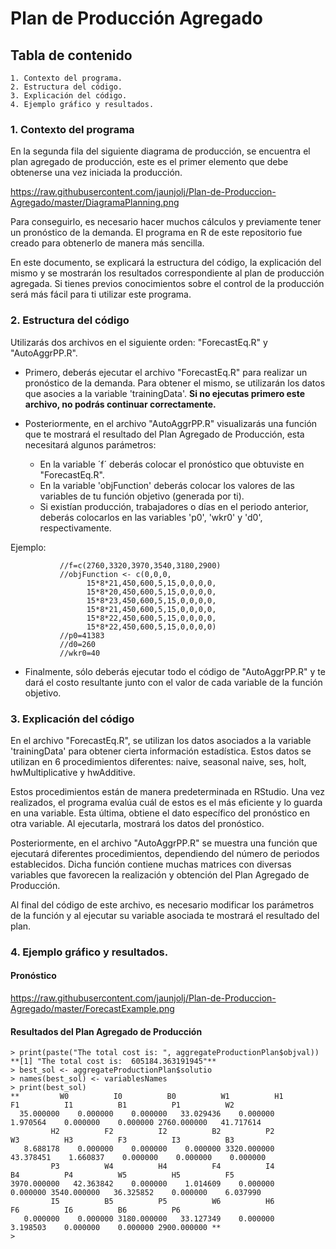 # Plan de Producción Agregado

## Tabla de contenido
    1. Contexto del programa.
    2. Estructura del código.
    3. Explicación del código.
    4. Ejemplo gráfico y resultados.

### 1. Contexto del programa

En la segunda fila del siguiente diagrama de producción, se encuentra el plan agregado de producción, este es el primer elemento que debe obtenerse una vez iniciada la producción.

https://raw.githubusercontent.com/jaunjolj/Plan-de-Produccion-Agregado/master/DiagramaPlanning.png

Para conseguirlo, es necesario hacer muchos cálculos y previamente tener un pronóstico de la demanda. El programa en R de este repositorio fue creado para obtenerlo de manera más sencilla.

En este documento, se explicará la estructura del código, la explicación del mismo y se mostrarán los resultados correspondiente al plan de producción agregada.
Si tienes previos conocimientos sobre el control de la producción será más fácil para ti utilizar este programa.

### 2. Estructura del código

Utilizarás dos archivos en el siguiente orden: "ForecastEq.R" y "AutoAggrPP.R".

* Primero, deberás ejecutar el archivo "ForecastEq.R" para realizar un pronóstico de la demanda.
Para obtener el mismo, se utilizarán los datos que asocies a la variable 'trainingData'. **Si no ejecutas primero este archivo, no podrás continuar correctamente.**

* Posteriormente, en el archivo "AutoAggrPP.R" visualizarás una función que te mostrará el resultado del Plan Agregado de Producción, esta necesitará algunos parámetros:
  *  En la variable ´f´ deberás colocar el pronóstico que obtuviste en "ForecastEq.R". 
  *  En la variable 'objFunction' deberás colocar los valores de las variables de tu función objetivo (generada por ti).
  *  Si existían producción, trabajadores o días en el periodo anterior, deberás colocarlos en las variables 'p0', 'wkr0' y 'd0', respectivamente.

Ejemplo:
```
           //f=c(2760,3320,3970,3540,3180,2900)
           //objFunction <- c(0,0,0,
                 15*8*21,450,600,5,15,0,0,0,0,
                 15*8*20,450,600,5,15,0,0,0,0,
                 15*8*23,450,600,5,15,0,0,0,0,
                 15*8*21,450,600,5,15,0,0,0,0,
                 15*8*22,450,600,5,15,0,0,0,0,
                 15*8*22,450,600,5,15,0,0,0,0)
           //p0=41383
           //d0=260
           //wkr0=40
```
* Finalmente, sólo deberás ejecutar todo el código de "AutoAggrPP.R" y te dará el costo resultante junto con el valor de cada variable de la función objetivo.

### 3. Explicación del código

En el archivo "ForecastEq.R", se utilizan los datos asociados a la variable 'trainingData' para obtener cierta información estadística. Estos datos se utilizan en 6 procedimientos diferentes: naive, seasonal naive, ses, holt, hwMultiplicative y hwAdditive.

Estos procedimientos están de manera predeterminada en RStudio. Una vez realizados, el programa evalúa cuál de estos es el más eficiente y lo guarda en una variable. Esta última, obtiene el dato específico del pronóstico en otra variable. Al ejecutarla, mostrará los datos del pronóstico. 

Posteriormente, en el archivo "AutoAggrPP.R" se muestra una función que ejecutará diferentes procedimientos,  dependiendo del número de periodos establecidos. Dicha función contiene muchas matrices con diversas variables que favorecen la realización y obtención del Plan Agregado de Producción.

Al final del código de este archivo, es necesario modificar los parámetros de la función y al ejecutar su variable asociada te mostrará el resultado del plan.

### 4. Ejemplo gráfico y resultados.

#### Pronóstico

https://raw.githubusercontent.com/jaunjolj/Plan-de-Produccion-Agregado/master/ForecastExample.png

#### Resultados del Plan Agregado de Producción
```
> print(paste("The total cost is: ", aggregateProductionPlan$objval))
**[1] "The total cost is:  605184.363191945"**
> best_sol <- aggregateProductionPlan$solutio
> names(best_sol) <- variablesNames
> print(best_sol)
**         W0          I0          B0          W1          H1          F1          I1          B1          P1          W2 
  35.000000    0.000000    0.000000   33.029436    0.000000    1.970564    0.000000    0.000000 2760.000000   41.717614 
         H2          F2          I2          B2          P2          W3          H3          F3          I3          B3 
   8.688178    0.000000    0.000000    0.000000 3320.000000   43.378451    1.660837    0.000000    0.000000    0.000000 
         P3          W4          H4          F4          I4          B4          P4          W5          H5          F5 
3970.000000   42.363842    0.000000    1.014609    0.000000    0.000000 3540.000000   36.325852    0.000000    6.037990 
         I5          B5          P5          W6          H6          F6          I6          B6          P6 
   0.000000    0.000000 3180.000000   33.127349    0.000000    3.198503    0.000000    0.000000 2900.000000 **
> 
```
